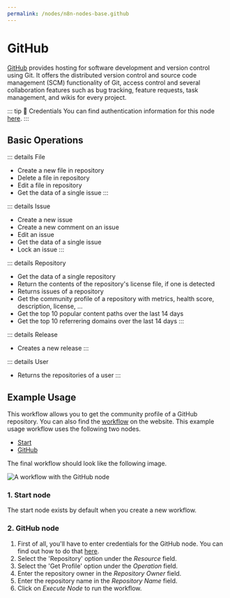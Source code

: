 ```yaml
---
permalink: /nodes/n8n-nodes-base.github
---
```


# GitHub

[GitHub](https://github.com/) provides hosting for software development and version control using Git. It offers the distributed version control and source code management (SCM) functionality of Git, access control and several collaboration features such as bug tracking, feature requests, task management, and wikis for every project.

::: tip 🔑 Credentials
You can find authentication information for this node [here](../../../credentials/Github/README.md).
:::

## Basic Operations

::: details File
- Create a new file in repository
- Delete a file in repository
- Edit a file in repository
- Get the data of a single issue
:::

::: details Issue
- Create a new issue
- Create a new comment on an issue
- Edit an issue
- Get the data of a single issue
- Lock an issue
:::

::: details Repository
- Get the data of a single repository
- Return the contents of the repository's license file, if one is detected
- Returns issues of a repository
- Get the community profile of a repository with metrics, health score, description, license, ...
- Get the top 10 popular content paths over the last 14 days
- Get the top 10 referrering domains over the last 14 days
:::

::: details Release
- Creates a new release
:::

::: details User
- Returns the repositories of a user
:::

## Example Usage

This workflow allows you to get the community profile of a GitHub repository. You can also find the [workflow](https://n8n.io/workflows/450) on the website. This example usage workflow uses the following two nodes.
- [Start](../../core-nodes/Start/README.md)
- [GitHub]()

The final workflow should look like the following image.

![A workflow with the GitHub node](./workflow.png)

### 1. Start node

The start node exists by default when you create a new workflow.

### 2. GitHub node

1. First of all, you'll have to enter credentials for the GitHub node. You can find out how to do that [here](../../../credentials/Github/README.md).
2. Select the 'Repository' option under the *Resource* field.
3. Select the 'Get Profile' option under the *Operation* field.
4. Enter the repository owner in the *Repository Owner* field.
5. Enter the repository name in the *Repository Name* field.
6. Click on *Execute Node* to run the workflow.
